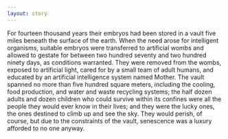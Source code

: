 ```yaml
---
layout: story
---
```

For fourteen thousand years their embryos had been stored in a vault five miles beneath the surface of the earth. When the need arose for intelligent organisms, suitable embryos were transferred to artificial wombs and allowed to gestate for between two hundred seventy and two hundred ninety days, as conditions warranted. They were removed from the wombs, exposed to artificial light, cared for by a small team of adult humans, and educated by an artificial intelligence system named Mother. The vault spanned no more than five hundred square meters, including the cooling, food production, and water and waste recycling systems; the half dozen adults and dozen children who could survive within its confines were all the people they would ever know in their lives; and they were the lucky ones, the ones destined to climb up and see the sky. They would perish, of course, but due to the constraints of the vault, senescence was a luxury afforded to no one anyway.

